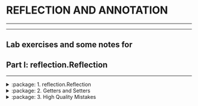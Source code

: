 # **REFLECTION AND ANNOTATION**
----------
----------
Lab exercises and some notes for
--------------


## Part I: reflection.Reflection
-----------

<details>
<summary>:package: 1. reflection.Reflection</summary>

Import "**reflection.Reflection.java"** to your **"src"** folder in your project. Try to use reflection and print some information about this class. Print everything on new line:
-	This class type
-	Super class type 
-	All interfaces that are implemented by this class
-	Instantiate object using reflection and print it too

**Don’t change anything in "reflection.Reflection class"!** 

#### Solution

```java
public class Main {
    public static void main(String[] args)
            throws NoSuchMethodException,
            IllegalAccessException,
            InvocationTargetException,
            InstantiationException {

        Class<Reflection> reflection = Reflection.class;

        System.out.println(reflection);

        Class superClass = reflection.getSuperclass();

        System.out.println(superClass);

        Class[] interfaces = reflection.getInterfaces();

        for (Class anInterface : interfaces) {
            System.out.println(anInterface);
        }

        Reflection oReflection = reflection.getConstructor().newInstance();
        System.out.println(oReflection);
    }
}
```

</details>

<details>
<summary>:package: 2. Getters and Setters</summary>

Using reflection to get all reflection.Reflection methods. Then prepare an algorithm that will recognize, which methods are getters and setters. Sort each collection alphabetically by methods names. Print to console each getter on new line in format:
-	**"{name} will return class {Return Type}"**
Then print all setters in format:
-	**"{name} and will set field of class {Parameter Type}"**

**Do this without changing anything in "reflection.Reflection.java"**

#### **:exclamation:NOTES:exclamation:**
-----
In class Main you will find 2 implementations of a code. The first \(That one that is active)
is copied from the presentation. The 2 have identical Output. At the moment there is a problem with the judge system
so it is getting 0/100. No mistakes are found. Will try later to see if there is problem with the solution.

</details>


<details>
<summary>:package: 3.	High Quality Mistakes</summary>

You are already expert of **High Quality Code**, so you know what kind of **access modifiers** must be set to members of class. Time for revenge has come. Now you have to check code produced by your "Beautiful and Smart" trainers in class Reflection. **Check all fields and methods access modifiers**. **Sort each category of members alphabetically**. Print on console all mistakes in format:
-	Fields
**{fieldName} must be private!**
-	Getters
**{methodName} have to be public!**
-	Setters
**{methodName} have to be private!**


#### **:exclamation: NOTES <sup>:exclamation:**
-----

**_Same shit as pr 02_**
</details>